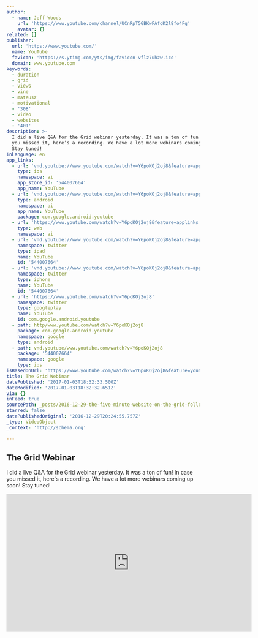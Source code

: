 ```yaml
---
author:
  - name: Jeff Woods
    url: 'https://www.youtube.com/channel/UCnRpT5GBKwFAfoK2l8fo4Fg'
    avatar: {}
related: []
publisher:
  url: 'https://www.youtube.com/'
  name: YouTube
  favicon: 'https://s.ytimg.com/yts/img/favicon-vflz7uhzw.ico'
  domain: www.youtube.com
keywords:
  - duration
  - grid
  - views
  - vine
  - mateusz
  - motivational
  - '308'
  - video
  - websites
  - '401'
description: >-
  I did a live Q&A for the Grid webinar yesterday. It was a ton of fun! In case
  you missed it, here’s a recording. We have a lot more webinars coming up soon!
  Stay tuned!
inLanguage: en
app_links:
  - url: 'vnd.youtube://www.youtube.com/watch?v=Y6poKOj2oj8&feature=applinks'
    type: ios
    namespace: ai
    app_store_id: '544007664'
    app_name: YouTube
  - url: 'vnd.youtube://www.youtube.com/watch?v=Y6poKOj2oj8&feature=applinks'
    type: android
    namespace: ai
    app_name: YouTube
    package: com.google.android.youtube
  - url: 'https://www.youtube.com/watch?v=Y6poKOj2oj8&feature=applinks'
    type: web
    namespace: ai
  - url: 'vnd.youtube://www.youtube.com/watch?v=Y6poKOj2oj8&feature=applinks'
    namespace: twitter
    type: ipad
    name: YouTube
    id: '544007664'
  - url: 'vnd.youtube://www.youtube.com/watch?v=Y6poKOj2oj8&feature=applinks'
    namespace: twitter
    type: iphone
    name: YouTube
    id: '544007664'
  - url: 'https://www.youtube.com/watch?v=Y6poKOj2oj8'
    namespace: twitter
    type: googleplay
    name: YouTube
    id: com.google.android.youtube
  - path: http/www.youtube.com/watch?v=Y6poKOj2oj8
    package: com.google.android.youtube
    namespace: google
    type: android
  - path: vnd.youtube/www.youtube.com/watch?v=Y6poKOj2oj8
    package: '544007664'
    namespace: google
    type: ios
isBasedOnUrl: 'https://www.youtube.com/watch?v=Y6poKOj2oj8&feature=youtu.be'
title: The Grid Webinar
datePublished: '2017-01-03T18:32:33.500Z'
dateModified: '2017-01-03T18:32:32.651Z'
via: {}
inFeed: true
sourcePath: _posts/2016-12-29-the-five-minute-website-on-the-grid-follow-up.md
starred: false
datePublishedOriginal: '2016-12-29T20:24:55.757Z'
_type: VideoObject
_context: 'http://schema.org'

---
```

## The Grid Webinar

I did a live Q&A for the Grid webinar yesterday. It was a ton of fun! In case you missed it, here's a recording. We have a lot more webinars coming up soon! Stay tuned!

<iframe src="https://cdn.embedly.com/widgets/media.html?src=https%3A%2F%2Fwww.youtube.com%2Fembed%2FY6poKOj2oj8%3Ffeature%3Doembed&amp;url=http%3A%2F%2Fwww.youtube.com%2Fwatch%3Fv%3DY6poKOj2oj8&amp;image=https%3A%2F%2Fi.ytimg.com%2Fvi%2FY6poKOj2oj8%2Fhqdefault.jpg&amp;key=b7d04c9b404c499eba89ee7072e1c4f7&amp;type=text%2Fhtml&amp;schema=youtube" width="640" height="360" scrolling="no" frameborder="0" allowfullscreen="" style=""></iframe>